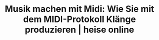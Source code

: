 ---
title: 'Musik machen mit Midi: Wie Sie mit dem MIDI-Protokoll Klänge produzieren | heise online'
url: https://www.heise.de/ratgeber/Musik-machen-mit-Midi-Wie-Sie-mit-dem-MIDI-Protokoll-Klaenge-produzieren-6344186.html
image: 1667729011000.png
tags: 'music'
description: ''
---